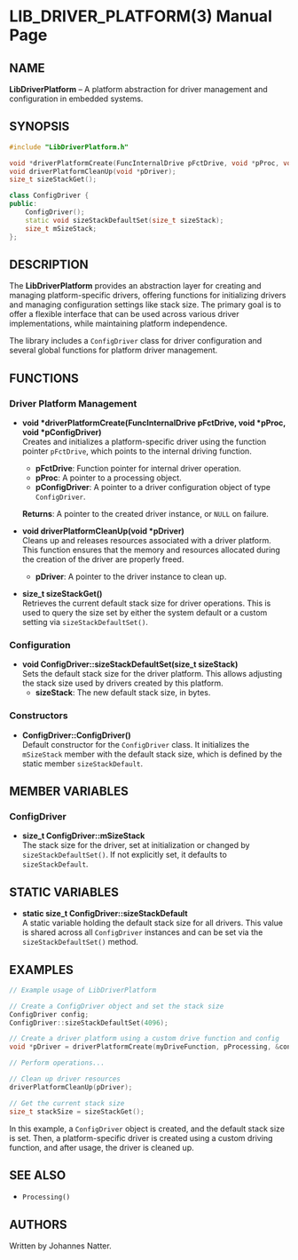 
# LIB_DRIVER_PLATFORM(3) Manual Page

## NAME
**LibDriverPlatform** – A platform abstraction for driver management and configuration in embedded systems.

## SYNOPSIS
```cpp
#include "LibDriverPlatform.h"

void *driverPlatformCreate(FuncInternalDrive pFctDrive, void *pProc, void *pConfigDriver);
void driverPlatformCleanUp(void *pDriver);
size_t sizeStackGet();

class ConfigDriver {
public:
    ConfigDriver();
    static void sizeStackDefaultSet(size_t sizeStack);
    size_t mSizeStack;
};
```

## DESCRIPTION
The **LibDriverPlatform** provides an abstraction layer for creating and managing platform-specific drivers, offering functions for initializing drivers and managing configuration settings like stack size. The primary goal is to offer a flexible interface that can be used across various driver implementations, while maintaining platform independence.

The library includes a `ConfigDriver` class for driver configuration and several global functions for platform driver management.

## FUNCTIONS

### Driver Platform Management

- **void \*driverPlatformCreate(FuncInternalDrive pFctDrive, void \*pProc, void \*pConfigDriver)**  
  Creates and initializes a platform-specific driver using the function pointer `pFctDrive`, which points to the internal driving function.  
  - **pFctDrive**: Function pointer for internal driver operation.
  - **pProc**: A pointer to a processing object.
  - **pConfigDriver**: A pointer to a driver configuration object of type `ConfigDriver`.
  
  **Returns**: A pointer to the created driver instance, or `NULL` on failure.

- **void driverPlatformCleanUp(void \*pDriver)**  
  Cleans up and releases resources associated with a driver platform. This function ensures that the memory and resources allocated during the creation of the driver are properly freed.
  - **pDriver**: A pointer to the driver instance to clean up.

- **size_t sizeStackGet()**  
  Retrieves the current default stack size for driver operations. This is used to query the size set by either the system default or a custom setting via `sizeStackDefaultSet()`.

### Configuration

- **void ConfigDriver::sizeStackDefaultSet(size_t sizeStack)**  
  Sets the default stack size for the driver platform. This allows adjusting the stack size used by drivers created by this platform.
  - **sizeStack**: The new default stack size, in bytes.

### Constructors

- **ConfigDriver::ConfigDriver()**  
  Default constructor for the `ConfigDriver` class. It initializes the `mSizeStack` member with the default stack size, which is defined by the static member `sizeStackDefault`.

## MEMBER VARIABLES

### ConfigDriver

- **size_t ConfigDriver::mSizeStack**  
  The stack size for the driver, set at initialization or changed by `sizeStackDefaultSet()`. If not explicitly set, it defaults to `sizeStackDefault`.

## STATIC VARIABLES

- **static size_t ConfigDriver::sizeStackDefault**  
  A static variable holding the default stack size for all drivers. This value is shared across all `ConfigDriver` instances and can be set via the `sizeStackDefaultSet()` method.

## EXAMPLES
```cpp
// Example usage of LibDriverPlatform

// Create a ConfigDriver object and set the stack size
ConfigDriver config;
ConfigDriver::sizeStackDefaultSet(4096);

// Create a driver platform using a custom drive function and config
void *pDriver = driverPlatformCreate(myDriveFunction, pProcessing, &config);

// Perform operations...

// Clean up driver resources
driverPlatformCleanUp(pDriver);

// Get the current stack size
size_t stackSize = sizeStackGet();
```
In this example, a `ConfigDriver` object is created, and the default stack size is set. Then, a platform-specific driver is created using a custom driving function, and after usage, the driver is cleaned up.

## SEE ALSO
- `Processing()`

## AUTHORS
Written by Johannes Natter.

